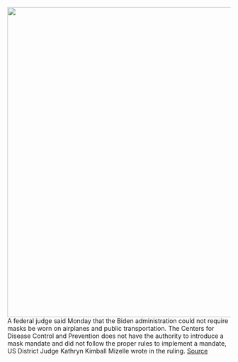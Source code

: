 <img src='https://cdn.vox-cdn.com/thumbor/-d5zxPo3MUii9IUheGkte_5cSmI=/0x0:2040x1360/1200x800/filters:focal(857x517:1183x843)/cdn.vox-cdn.com/uploads/chorus_image/image/70763219/acastro_200512_1777_faceMask_0001.0.0.jpg' width='700px' /><br/>
A federal judge said Monday that the Biden administration could not require masks be worn on airplanes and public transportation. The Centers for Disease Control and Prevention does not have the authority to introduce a mask mandate and did not follow the proper rules to implement a mandate, US District Judge Kathryn Kimball Mizelle wrote in the ruling.
<a href='https://www.theverge.com/2022/4/18/23030626/mask-mandate-transportation-unlawful-judge'> Source <a/>